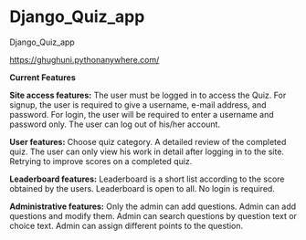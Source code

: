# Django_Quiz_app
Django_Quiz_app

https://ghughuni.pythonanywhere.com/

**Current Features**

**Site access features:** 
The user must be logged in to access the Quiz. 
For signup, the user is required to give a username, e-mail address, and password. 
For login, the user will be required to enter a username and password only. 
The user can log out of his/her account. 
 
**User features:** 
Choose quiz category. 
A detailed review of the completed quiz. 
The user can only view his work in detail after logging in to the site. 
Retrying to improve scores on a completed quiz. 
 
**Leaderboard features:** 
Leaderboard is a short list according to the score obtained by the users. 
Leaderboard is open to all. No login is required. 
 
**Administrative features:** 
Only the admin can add questions. 
Admin can add questions and modify them. 
Admin can search questions by question text or choice text. 
Admin can assign different points to the question. 
